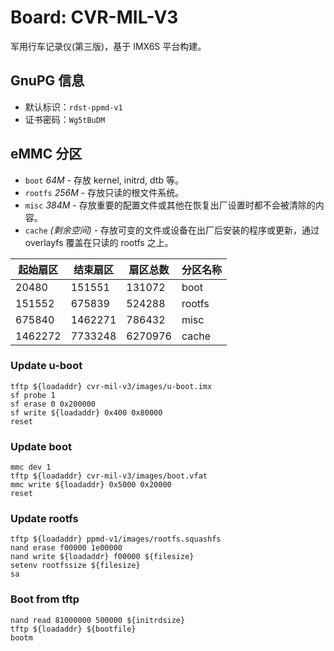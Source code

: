 # Board: CVR-MIL-V3

军用行车记录仪(第三版)，基于 IMX6S 平台构建。

## GnuPG 信息

- 默认标识：`rdst-ppmd-v1`
- 证书密码：`Wg5tBuDM`

## eMMC 分区

- `boot` *64M* - 存放 kernel, initrd, dtb 等。
- `rootfs` *256M* - 存放只读的根文件系统。
- `misc` *384M* - 存放重要的配置文件或其他在恢复出厂设置时都不会被清除的内容。
- `cache` *(剩余空间)* - 存放可变的文件或设备在出厂后安装的程序或更新，通过 overlayfs 覆盖在只读的 rootfs 之上。


起始扇区 | 结束扇区 | 扇区总数 | 分区名称
---------|----------|----------|---------
20480    | 151551   | 131072   | boot
151552   | 675839   | 524288   | rootfs
675840   | 1462271  | 786432   | misc
1462272  | 7733248  | 6270976  | cache

### Update u-boot

```
tftp ${loadaddr} cvr-mil-v3/images/u-boot.imx
sf probe 1
sf erase 0 0x200000
sf write ${loadaddr} 0x400 0x80000
reset 
```

### Update boot

```
mmc dev 1
tftp ${loadaddr} cvr-mil-v3/images/boot.vfat
mmc write ${loadaddr} 0x5000 0x20000
reset
```

### Update rootfs

```
tftp ${loadaddr} ppmd-v1/images/rootfs.squashfs
nand erase f00000 1e00000
nand write ${loadaddr} f00000 ${filesize}
setenv rootfssize ${filesize}
sa
```

### Boot from tftp

```
nand read 81000000 500000 ${initrdsize}
tftp ${loadaddr} ${bootfile}
bootm
```

